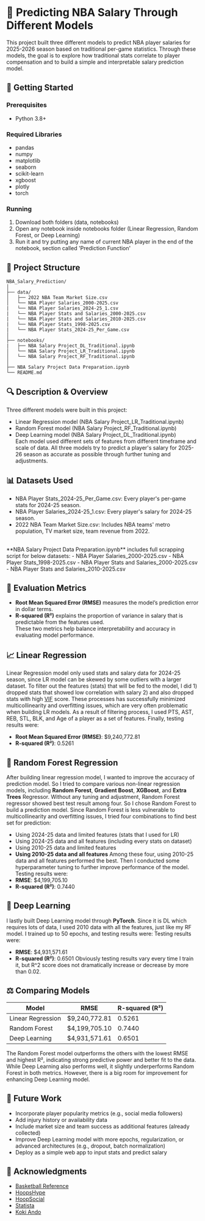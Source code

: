 
# 🏀 Predicting NBA Salary Through Different Models

This project built three different models to predict NBA player salaries for 2025-2026 season based on traditional per-game statistics.
Through these models, the goal is to explore how traditional stats correlate to player compensation and to build a simple and interpretable salary prediction model.

## 🚀 Getting Started

### Prerequisites

- Python 3.8+

### Required Libraries

- pandas
- numpy
- matplotlib
- seaborn
- scikit-learn
- xgboost
- plotly
- torch

### Running

1. Download both folders (data, notebooks)
2. Open any notebook inside notebooks folder (Linear Regression, Random Forest, or Deep Learning)
3. Run it and try putting any name of current NBA player in the end of the notebook, section called 'Prediction Function'


## 📁 Project Structure

```
NBA_Salary_Prediction/
│
├── data/
│   ├── 2022 NBA Team Market Size.csv
│   └── NBA Player Salaries_2000-2025.csv
|   └── NBA Player Salaries_2024-25_1.csv
|   └── NBA Player Stats and Salaries_2000-2025.csv
|   └── NBA Player Stats and Salaries_2010-2025.csv
|   └── NBA Player Stats_1998-2025.csv
|   └── NBA Player Stats_2024-25_Per_Game.csv
│
├── notebooks/
|   ├── NBA Salary Project_DL_Traditional.ipynb
│   └── NBA Salary Project_LR_Traditional.ipynb
│   └── NBA Salary Project_RF_Traditional.ipynb
│
├── NBA Salary Project Data Preparation.ipynb
└── README.md
```

## 🔍 Description & Overview

Three different models were built in this project:
- Linear Regression model (NBA Salary Project_LR_Traditional.ipynb)
- Random Forest model (NBA Salary Project_RF_Traditional.ipynb)
- Deep Learning model (NBA Salary Project_DL_Traditional.ipynb)
<br> Each model used different sets of features from different timeframe and scale of data. All three models try to predict a player's salary for 2025-26 season as accurate as possible through further tuning and adjustments.

## 📊 Datasets Used

- NBA Player Stats_2024-25_Per_Game.csv: Every player's per-game stats for 2024-25 season.
- NBA Player Salaries_2024-25_1.csv: Every player's salary for 2024-25 season.
- 2022 NBA Team Market Size.csv: Includes NBA teams' metro population, TV market size, team revenue from 2022.
<br>
**NBA Salary Project Data Preparation.ipynb** includes full scrapping script for below datasets:
- NBA Player Salaries_2000-2025.csv
- NBA Player Stats_1998-2025.csv
- NBA Player Stats and Salaries_2000-2025.csv
- NBA Player Stats and Salaries_2010-2025.csv

## 📏 Evaluation Metrics

- **Root Mean Squared Error (RMSE)** measures the model’s prediction error in dollar terms.
- **R-squared (R²)** explains the proportion of variance in salary that is predictable from the features used.
<br> These two metrics help balance interpretability and accuracy in evaluating model performance.

## 📈 Linear Regression

Linear Regression model only used stats and salary data for 2024-25 season, since LR model can be skewed by some outliers with a larger dataset.
To filter out the features (stats) that will be fed to the model, I did 1) dropped stats that showed low correlation with salary 2) and also dropped stats with high [VIF](https://www.investopedia.com/terms/v/variance-inflation-factor.asp) score. These processes has successfully minimized multicollinearity and overfitting issues, which are very often problematic when building LR models.
As a result of filtering process, I used PTS, AST, REB, STL, BLK, and Age of a player as a set of features.
Finally, testing results were:
- **Root Mean Squared Error (RMSE)**: $9,240,772.81
- **R-squared (R²)**: 0.5261

## 🌳 Random Forest Regression

After building linear regression model, I wanted to improve the accuracy of prediction model. So I tried to compare various non-linear regression models, including **Random Forest**, **Gradient Boost**, **XGBoost**, and **Extra Trees** Regressor. Without any tuning and adjustment, Random Forest regressor showed best test result among four. So I chose Random Forest to build a prediction model.
Since Random Forest is less vulnerable to multicollinearity and overfitting issues, I tried four combinations to find best set for prediction:
- Using 2024-25 data and limited features (stats that I used for LR)
- Using 2024-25 data and all features (including every stats on dataset)
- Using 2010-25 data and limited features
- **Using 2010-25 data and all features**
Among these four, using 2010-25 data and all features performed the best. Then I conducted some hyperparameter tuning to further improve performance of the model.
Testing results were:
- **RMSE**: $4,199,705.10
- **R-squared (R²)**: 0.7440

## 🧠 Deep Learning

I lastly built Deep Learning model through **PyTorch**. Since it is DL which requires lots of data, I used 2010 data with all the features, just like my RF model. I trained up to 50 epochs, and testing results were: 
Testing results were:
- **RMSE**: $4,931,571.61
- **R-squared (R²)**: 0.6501
Obviously testing results vary every time I train it, but R^2 score does not dramatically increase or decrease by more than 0.02.

## ⚖️ Comparing Models

| Model             | RMSE           | R-squared (R²)     |
| ----------------- | -------------- | ------------------ |
| Linear Regression | \$9,240,772.81 | 0.5261             |
| Random Forest     | \$4,199,705.10 | 0.7440             |
| Deep Learning     | \$4,931,571.61 | 0.6501             |

The Random Forest model outperforms the others with the lowest RMSE and highest R², indicating strong predictive power and better fit to the data. While Deep Learning also performs well, it slightly underperforms Random Forest in both metrics. However, there is a big room for improvement for enhancing Deep Learning model.

## 📌 Future Work

- Incorporate player popularity metrics (e.g., social media followers)
- Add injury history or availability data
- Include market size and team success as additional features (already collected)
- Improve Deep Learning model with more epochs, regularization, or advanced architectures (e.g., dropout, batch normalization)
- Deploy as a simple web app to input stats and predict salary

## 🙌 Acknowledgments

- [Basketball Reference](https://www.basketball-reference.com/)
- [HoopsHype](https://hoopshype.com/salaries/)
- [HoopSocial](https://hoop-social.com/nba-team-market-size-rankings/)
- [Statista](https://www.statista.com/)
- [Koki Ando](https://www.kaggle.com/koki25ando)

